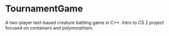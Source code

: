 # TournamentGame
A two-player text-based creature battling game in C++. Intro to CS 2 project focused on containers and polymorphism.
